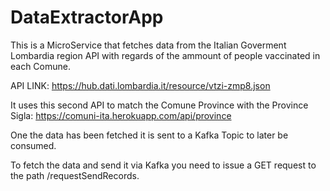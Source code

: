 # DataExtractorApp

This is a MicroService that fetches data from the Italian Goverment Lombardia region API with regards of the ammount of people vaccinated in each Comune.

API LINK: https://hub.dati.lombardia.it/resource/vtzi-zmp8.json

It uses this second API to match the Comune Province with the Province Sigla: https://comuni-ita.herokuapp.com/api/province

One the data has been fetched it is sent to a Kafka Topic to later be consumed.

To fetch the data and send it via Kafka you need to issue a GET request to the path /requestSendRecords.
